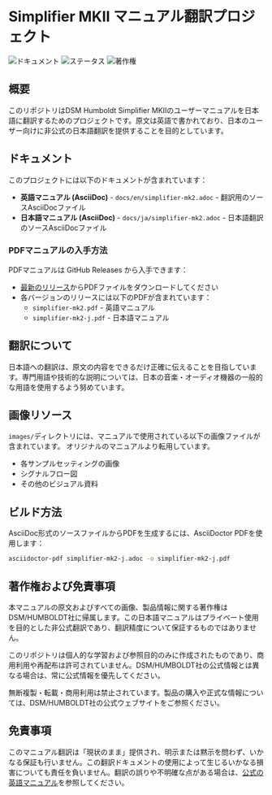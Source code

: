# Simplifier MKII マニュアル翻訳プロジェクト

![ドキュメント](https://img.shields.io/badge/ドキュメント-日本語翻訳-blue.svg)
![ステータス](https://img.shields.io/badge/ステータス-公開-green.svg)
![著作権](https://img.shields.io/badge/著作権-DSM%2FHUMBOLDT社-red.svg)

## 概要

このリポジトリはDSM Humboldt Simplifier MKIIのユーザーマニュアルを日本語に翻訳するためのプロジェクトです。原文は英語で書かれており、日本のユーザー向けに非公式の日本語翻訳を提供することを目的としています。

## ドキュメント

このプロジェクトには以下のドキュメントが含まれています：

- **英語マニュアル (AsciiDoc)** - `docs/en/simplifier-mk2.adoc` - 翻訳用のソースAsciiDocファイル
- **日本語マニュアル (AsciiDoc)** - `docs/ja/simplifier-mk2.adoc` - 日本語翻訳のソースAsciiDocファイル

### PDFマニュアルの入手方法

PDFマニュアルは GitHub Releases から入手できます：

- [最新のリリース](https://github.com/ユーザー名/リポジトリ名/releases/latest)からPDFファイルをダウンロードしてください
- 各バージョンのリリースには以下のPDFが含まれています：
  - `simplifier-mk2.pdf` - 英語マニュアル
  - `simplifier-mk2-j.pdf` - 日本語マニュアル

## 翻訳について

日本語への翻訳は、原文の内容をできるだけ正確に伝えることを目指しています。専門用語や技術的な説明については、日本の音楽・オーディオ機器の一般的な用語を使用するよう努めています。

## 画像リソース

`images/`ディレクトリには、マニュアルで使用されている以下の画像ファイルが含まれています。
オリジナルのマニュアルより転用しています。

- 各サンプルセッティングの画像
- シグナルフロー図
- その他のビジュアル資料

## ビルド方法

AsciiDoc形式のソースファイルからPDFを生成するには、AsciiDoctor PDFを使用します：

```bash
asciidoctor-pdf simplifier-mk2-j.adoc -o simplifier-mk2-j.pdf
```

## 著作権および免責事項

本マニュアルの原文およびすべての画像、製品情報に関する著作権はDSM/HUMBOLDT社に帰属します。この日本語マニュアルはプライベート使用を目的とした非公式翻訳であり、翻訳精度について保証するものではありません。

このリポジトリは個人的な学習および参照目的のみに作成されたものであり、商用利用や再配布は許可されていません。DSM/HUMBOLDT社の公式情報とは異なる場合は、常に公式情報を優先してください。

無断複製・転載・商用利用は禁止されています。製品の購入や正式な情報については、DSM/HUMBOLDT社の公式ウェブサイトをご参照ください。

## 免責事項

このマニュアル翻訳は「現状のまま」提供され、明示または黙示を問わず、いかなる保証も行いません。この翻訳ドキュメントの使用によって生じるいかなる損害についても責任を負いません。翻訳の誤りや不明確な点がある場合は、[公式の英語マニュアル](https://www.dsmhumboldt.com/user-manuals)を参照してください。
